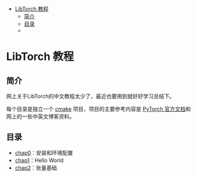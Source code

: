 - [LibTorch 教程](#libtorch-教程)
  - [简介](#简介)
  - [目录](#目录)
  - [](#)

#  LibTorch 教程 

## 简介
网上关于LibTorch的中文教程太少了，最近也要用到就好好学习总结下。

每个目录是独立一个 [cmake](https://cmake.org/) 项目，项目的主要参考内容是 [PyTorch 官方文档](https://pytorch.org/docs/stable/index.html)和网上的一些中英文博客资料。

## 目录
* [chap0](./chap0/)：安装和环境配置
* [chap1](./chap1/)：Hello World
* [chap2](./chap2/)：张量基础

## 

